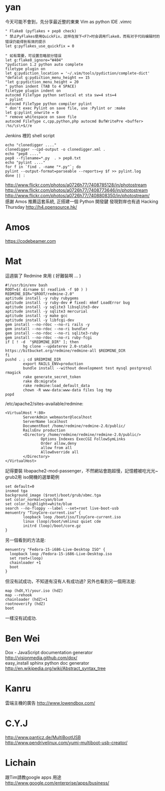 # yan

今天可能不會到，先分享最近整的東東
Vim as python IDE
.vimrc

    " Flake8 (pyflakes + pep8 check)
    " 禁止PyFlakes使用QuickFix，这样在按下<F7>时会调用flake8，而有对于代码编辑时的错误仍能得到有效的提示
    let g:pyflakes_use_quickfix = 0
     
    " 如有需要，可设置忽略部分错误
    let g:flake8_ignore="W404"
    "pydiction 1.2 python auto complete
    filetype plugin on
    let g:pydiction_location = '~/.vim/tools/pydiction/complete-dict'
    "defalut g:pydiction_menu_height == 15
    "let g:pydiction_menu_height = 20 
    " python indent (TAB to 4 SPACE)
    filetype plugin indent on
    autocmd FileType python setlocal et sta sw=4 sts=4
    " pylint
    autocmd FileType python compiler pylint
    " don't exec Pylint on save file, use :Pylint or :make
    let g:pylint_onwrite = 0
    " remove whitespace on save file
    autocmd FileType c,cpp,python,php autocmd BufWritePre <buffer> :%s/\s\+$//e

Jenkins 裡的 shell script

    echo "clonedigger ...."                                                                             
    clonedigger --cpd-output -o clonedigger.xml .
    echo "pep8 ...."
    pep8 --filename=*.py  . > pep8.txt
    echo "pylint ...."
    for f in `find . -name "*.py"`; do
    pylint --output-format=parseable --reports=y $f >> pylint.log
    done || :

<http://www.flickr.com/photos/a0726h77/7408785128/in/photostream>  
<http://www.flickr.com/photos/a0726h77/7408773646/in/photostream>  
<http://www.flickr.com/photos/a0726h77/7408808350/in/photostream/>  
感謝 Amos 推薦這套系統, 正搭建一個 Python 開發鍵
發現對岸也有過 Hacking Thursday
<http://h4.opensource.hk/>  
# Amos

<https://codebeamer.com>  
# Mat

這週裝了 Redmine 來用 ( 好難裝啊 ... )

    #!/usr/bin/env bash
    ROOT=$( dirname $( readlink -f $0 ) )
    REDMINE_DIR="$ROOT/redmine-2.0"
    aptitude install -y ruby rubygems
    aptitude install -y ruby-dev # fixed: mkmf LoadError bug
    aptitude install -y sqlite3 libsqlite3-dev
    aptitude install -y sqlite3 mercurial
    aptitude install -y make gcc
    aptitude install -y libfcgi-dev
    gem install --no-rdoc --no-ri rails -y
    gem install --no-rdoc --no-ri bundler
    gem install --no-rdoc --no-ri sqlite3-ruby
    gem install --no-rdoc --no-ri ruby-fcgi 
    if [ ! -d  "$REDMINE_DIR" ]; then
            hg clone --updaterev 2.0-stable https://bitbucket.org/redmine/redmine-all $REDMINE_DIR
    fi
    pushd . ; cd $REDMINE_DIR
            export RAILS_ENV=production
            bundle install --without development test mysql postgresql rmagick
            rake generate_secret_token
            rake db:migrate
            rake redmine:load_default_data
            chown -R www-data:www-data files log tmp
    popd

/etc/apache2/sites-available/redmine:

    <VirtualHost *:80>
            ServerAdmin webmaster@localhost
            ServerName localhost
            DocumentRoot /home/redmine/redmine-2.0/public/
            RailsEnv production
            <Directory /home/redmine/redmine/redmine-2.0/public/>
                    Options Indexes ExecCGI FollowSymLinks 
                    Order allow,deny
                    allow from all
                    AllowOverride all
            </Directory>
    </VirtualHost>

記得要裝 libapache2-mod-passenger，不然網站會跑超慢，記憶體被吃光光~
grub2用 iso開機的選單範例

    set default=0
    insmod tga
    background_image ($root)/boot/grub/xbmc.tga
    set color_normal=cyan/blue
    set color_highlight=white/blue
    search --no-floppy --label --set=root live-boot-usb
    menuentry "TinyCore-current.iso" {
            loopback loop /boot/iso/TinyCore-current.iso
            linux (loop)/boot/vmlinuz quiet cde
            initrd (loop)/boot/core.gz
    }

另一個看到的方法是:

    menuentry "Fedora-15-i686-Live-Desktop ISO" {
      loopback loop /Fedora-15-i686-Live-Desktop.iso
      set root=(loop)
      chainloader +1
      boot
    }

但沒有試成功，不知道有沒有人有成功過?
另外也看到另一個用法是:

    map (hdX,Y)/your.iso (hdZ)
    map --rehook
    chainloader (hdZ)+1
    rootnoverify (hdZ)
    boot

一樣沒有試成功.
# Ben Wei

Dox - JavaScript documentation generator
<http://visionmedia.github.com/dox/>  
easy_install sphinx
python doc generator
<http://en.wikipedia.org/wiki/Abstract_syntax_tree>  
# Kanru

雲端主機的廣告
<http://www.lowendbox.com/>  
# C.Y.J

<http://www.panticz.de/MultiBootUSB>  
<http://www.pendrivelinux.com/yumi-multiboot-usb-creator/>  

# Lichain

跟Tim請教google apps 用途
<http://www.google.com/enterprise/apps/business/>  